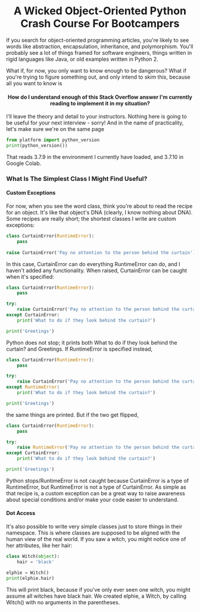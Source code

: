 <head>
    <link rel="stylesheet" href="styles.css">
</head>

<h1 align="center">A Wicked Object-Oriented Python Crash Course For Bootcampers</h1>

If you search for object-oriented programming articles, you're likely to see words like abstraction, encapsulation, inheritance, and polymorphism. You'll probably see a lot of things framed for software engineers, things written in rigid languages like Java, or old examples written in Python 2.

What if, for now, you only want to know enough to be dangerous? What if you're trying to figure something out, and only intend to skim this, because all you want to know is

<h4 align="center">How do I understand enough of this Stack Overflow answer I'm currently reading to implement it in my situation?</h4>

I'll leave the theory and detail to your instructors. Nothing here is going to be useful for your next interview - sorry! And in the name of practicality, let's make sure we're on the same page

```python
from platform import python_version
print(python_version())
```
That reads <c-s>3.7.9</c-s> in the environment I currently have loaded, and <c-s>3.7.10</c-s> in Google Colab.

### What Is The Simplest Class I Might Find Useful?

#### Custom Exceptions
For now, when you see the word <c-s>class</c-s>, think you're about to read the recipe for an object. It's like that object's DNA (clearly, I know nothing about DNA). Some recipes are really short; the shortest classes I write are custom exceptions:

```python
class CurtainError(RuntimeError):
    pass
    
raise CurtainError('Pay no attention to the person behind the curtain')
```

In this case, <c-s>CurtainError</c-s> can do everything <c-s>RuntimeError</c-s> can do, and I haven't added any functionality. When raised, <c-s>CurtainError</c-s> can be caught when it's specified:

```python
class CurtainError(RuntimeError):
    pass

try:
    raise CurtainError('Pay no attention to the person behind the curtain')
except CurtainError:
    print('What to do if they look behind the curtain?')

print('Greetings')
```

Python does not stop; it prints both <c-s>What to do if they look behind the curtain?</c-s> and <c-s>Greetings</c-s>. If <c-s>RuntimeError</c-s> is specified instead,

```python
class CurtainError(RuntimeError):
    pass

try:
    raise CurtainError('Pay no attention to the person behind the curtain')
except RuntimeError:
    print('What to do if they look behind the curtain?')

print('Greetings')
```

the same things are printed. But if the two get flipped,

```python
class CurtainError(RuntimeError):
    pass

try:
    raise RuntimeError('Pay no attention to the person behind the curtain')
except CurtainError:
    print('What to do if they look behind the curtain?')

print('Greetings')
```

Python stops/<c-s>RuntimeError</c-s> is not caught because <c-s>CurtainError</c-s> is a type of <c-s>RuntimeError</c-s>, but <c-s>RuntimeError</c-s> is not a type of <c-s>CurtainError</c-s>. As simple as that recipe is, a custom exception can be a great way to raise awareness about special conditions and/or make your code easier to understand.

#### Dot Access
It's also possible to write very simple classes just to store things in their namespace. This is where classes are supposed to be aligned with the human view of the real world. If you saw a witch, you might notice one of her attributes, like her hair:

```python
class Witch(object):
    hair = 'black'

elphie = Witch()
print(elphie.hair)
```

This will print <c-s>black</c-s>, because if you've only ever seen one witch, you might assume all witches have black hair. We created <c-s>elphie</c-s>, a <c-s>Witch</c-s>, by calling <c-s>Witch()</c-s> with no arguments in the parentheses. 